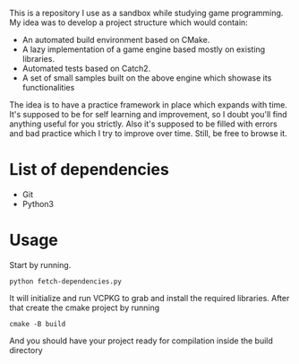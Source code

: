 This is a repository I use as a sandbox while studying game programming. My idea was to develop a project structure which would contain:

* An automated build environment based on CMake.
* A lazy implementation of a game engine based mostly on existing libraries.
* Automated tests based on Catch2.
* A set of small samples built on the above engine which showase its functionalities

The idea is to have a practice framework in place which expands with time. It's supposed to be for self learning and improvement, so I doubt you'll find anything useful for you strictly. Also it's supposed to be filled with errors and bad practice which I try to improve over time. Still, be free to browse it.

# List of dependencies

* Git
* Python3

# Usage

Start by running.

```
python fetch-dependencies.py
```

It will initialize and run VCPKG to grab and install the required libraries. After that create the cmake project by running

```
cmake -B build
```

And you should have your project ready for compilation inside the build directory